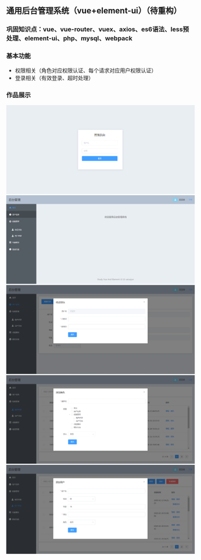 ## 通用后台管理系统（vue+element-ui）（待重构）

### 巩固知识点：vue、vue-router、vuex、axios、es6语法、less预处理、element-ui、php、mysql、webpack

### 基本功能
- 权限相关（角色对应权限认证、每个请求对应用户权限认证）
- 登录相关（有效登录、超时处理）

### 作品展示
![cms-login](https://github.com/caicaijun007/xiaocaicai07.github.io/blob/master/cms-login.png)
![cms-home](https://github.com/caicaijun007/xiaocaicai07.github.io/blob/master/cms-home.png)
![cms-info](https://github.com/caicaijun007/xiaocaicai07.github.io/blob/master/cms-info.png)
![cms-role](https://github.com/caicaijun007/xiaocaicai07.github.io/blob/master/cms-role.png)
![cms-user](https://github.com/caicaijun007/xiaocaicai07.github.io/blob/master/cms-user.png)

